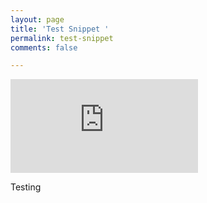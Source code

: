 ```yaml
---
layout: page
title: 'Test Snippet '
permalink: test-snippet
comments: false

---
```

<div class="youtube-embed--wrapper"> <iframe class="youtube-embed" src="https://www.youtube-nocookie.com/embed/Sb_PSzM-GEU" frameborder="0" allow="autoplay; encrypted-media" allowfullscreen></iframe> </div>

Testing